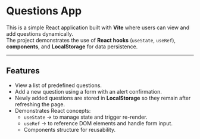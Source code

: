 # Questions App

This is a simple React application built with **Vite** where users can view and add questions dynamically.  
The project demonstrates the use of **React hooks** (`useState`, `useRef`), **components**, and **LocalStorage** for data persistence.

---

## Features
- View a list of predefined questions.
- Add a new question using a form with an alert confirmation.
- Newly added questions are stored in **LocalStorage** so they remain after refreshing the page.
- Demonstrates React concepts:
  - `useState` → to manage state and trigger re-render.
  - `useRef` → to reference DOM elements and handle form input.
  - Components structure for reusability.
